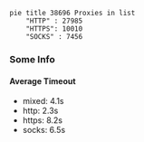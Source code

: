 
```mermaid
pie title 38696 Proxies in list
    "HTTP" : 27985
    "HTTPS": 10010
    "SOCKS" : 7456
```

### Some Info
#### Average Timeout

- mixed: 4.1s
- http: 2.3s
- https: 8.2s
- socks: 6.5s